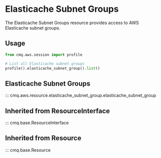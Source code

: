 # Elasticache Subnet Groups

The Elasticache Subnet Groups resource provides access to AWS Elasticache subnet groups.

## Usage

```python
from cmq.aws.session import profile

# List all Elasticache subnet groups
profile().elasticache_subnet_group().list()
```

## Elasticache Subnet Groups
::: cmq.aws.resource.elasticache_subnet_group.elasticache_subnet_group

## Inherited from ResourceInterface
::: cmq.base.ResourceInterface
## Inherited from Resource
::: cmq.base.Resource